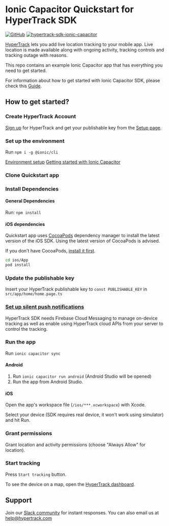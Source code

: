 # Ionic Capacitor Quickstart for HyperTrack SDK

[![GitHub](https://img.shields.io/github/license/hypertrack/quickstart-ionic-capacitor?color=orange)](./LICENSE)
[![hypertrack-sdk-ionic-capacitor](https://img.shields.io/npm/v/hypertrack-sdk-ionic-capacitor?label=hypertrack-sdk-ionic-capacitor)](https://github.com/hypertrack/sdk-ionic-capacitor)

[HyperTrack](https://www.hypertrack.com/) lets you add live location tracking to your mobile app. Live location is made available along with ongoing activity, tracking controls and tracking outage with reasons. 

This repo contains an example Ionic Capacitor app that has everything you need to get started.

For information about how to get started with Ionic Capacitor SDK, please check this [Guide](https://www.hypertrack.com/docs/install-sdk-ionic-capacitor).

## How to get started?

### Create HyperTrack Account

[Sign up](https://dashboard.hypertrack.com/signup) for HyperTrack and get your publishable key from the [Setup page](https://dashboard.hypertrack.com/setup).

### Set up the environment

Run
`npm i -g @ionic/cli`

[Environment setup](https://capacitorjs.com/docs/getting-started/environment-setup)
[Getting started with Ionic Capacitor](https://capacitorjs.com/docs/getting-started/with-ionic)

### Clone Quickstart app

### Install Dependencies

#### General Dependencies

Run:
`npm install`

#### iOS dependencies

Quickstart app uses [CocoaPods](https://cocoapods.org/) dependency manager to install the latest version of the iOS SDK. Using the latest version of CocoaPods is advised.

If you don't have CocoaPods, [install it first](https://guides.cocoapods.org/using/getting-started.html#installation).

```sh
cd ios/App
pod install
```

### Update the publishable key

Insert your HyperTrack publishable key to `const PUBLISHABLE_KEY` in `src/app/home/home.page.ts`

### [Set up silent push notifications](https://hypertrack.com/docs/install-sdk-ionic-capacitor/#set-up-silent-push-notifications)

HyperTrack SDK needs Firebase Cloud Messaging to manage on-device tracking as well as enable using HyperTrack cloud APIs from your server to control the tracking.

### Run the app

Run
```ionic capacitor sync```

#### Android

1. Run
`ionic capacitor run android` 
(Android Studio will be opened)
2. Run the app from Android Studio.

#### iOS

Open the app's workspace file (`/ios/***.xcworkspace`) with Xcode. 

Select your device (SDK requires real device, it won't work using simulator) and hit Run.

### Grant permissions

Grant location and activity permissions (choose "Always Allow" for location).

### Start tracking

Press `Start tracking` button.

To see the device on a map, open the [HyperTrack dashboard](https://dashboard.hypertrack.com/).

## Support

Join our [Slack community](https://join.slack.com/t/hypertracksupport/shared_invite/enQtNDA0MDYxMzY1MDMxLTdmNDQ1ZDA1MTQxOTU2NTgwZTNiMzUyZDk0OThlMmJkNmE0ZGI2NGY2ZGRhYjY0Yzc0NTJlZWY2ZmE5ZTA2NjI) for instant responses. You can also email us at help@hypertrack.com
